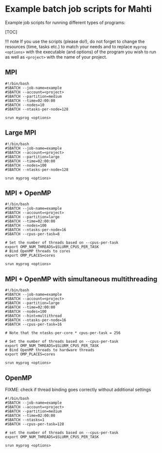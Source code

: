 # Example batch job scripts for Mahti

Example job scripts for running different types of programs:

[TOC]

!!! note
    If you use the scripts (please do!), do not forget to change the resources
    (time, tasks etc.) to match your needs and to replace `myprog <options>`
    with the executable (and options) of the program you wish to run as well
    as `<project>` with the name of your project.

## MPI

```
#!/bin/bash
#SBATCH --job-name=example
#SBATCH --account=<project>
#SBATCH --partition=medium
#SBATCH --time=02:00:00
#SBATCH --nodes=10
#SBATCH --ntasks-per-node=128

srun myprog <options>
```

## Large MPI

```
#!/bin/bash
#SBATCH --job-name=example
#SBATCH --account=<project>
#SBATCH --partition=large
#SBATCH --time=02:00:00
#SBATCH --nodes=100
#SBATCH --ntasks-per-node=128

srun myprog <options>

```
## MPI + OpenMP

```
#!/bin/bash
#SBATCH --job-name=example
#SBATCH --account=<project>
#SBATCH --partition=large
#SBATCH --time=02:00:00
#SBATCH --nodes=100
#SBATCH --ntasks-per-node=16
#SBATCH --cpus-per-task=8

# Set the number of threads based on --cpus-per-task
export OMP_NUM_THREADS=$SLURM_CPUS_PER_TASK
# Bind OpenMP threads to cores
export OMP_PLACES=cores

srun myprog <options>
```

## MPI + OpenMP with simultaneous multithreading

```
#!/bin/bash
#SBATCH --job-name=example
#SBATCH --account=<project>
#SBATCH --partition=large
#SBATCH --time=02:00:00
#SBATCH --nodes=100
#SBATCH --hint=multithread
#SBATCH --ntasks-per-node=16
#SBATCH --cpus-per-task=16

# Note that the ntasks-per-core * cpus-per-task = 256

# Set the number of threads based on --cpus-per-task
export OMP_NUM_THREADS=$SLURM_CPUS_PER_TASK
# Bind OpenMP threads to hardware threads
export OMP_PLACES=cores

srun myprog <options>
```

## OpenMP

FIXME: check if thread binding goes correctly without additional settings

```
#!/bin/bash
#SBATCH --job-name=example
#SBATCH --account=<project>
#SBATCH --partition=medium
#SBATCH --time=02:00:00
#SBATCH --ntasks=1
#SBATCH --cpus-per-task=128

# set the number of threads based on --cpus-per-task
export OMP_NUM_THREADS=$SLURM_CPUS_PER_TASK

srun myprog <options>
```
